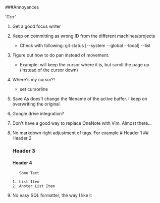 ###Annoyances

'Grrr'

1. Get a good focus writer
1. Keep on committing as wrong ID from the different machines/projects
    - Check with following: git status [--system --global --local] --list
1. Figure out how to do pan instead of movement. 
    -   Example: <C-j> will keep the cursor where it is, but scroll the page up (instead of the cursor down)
1. Where's my cursor?! 
    - set cursorline
1. Save As does't change the filename of the active buffer. I keep on overwriting the original.
1. Google drive integration?
1. Don't have a good way to replace OneNote with Vim. Almost there...
1. No markdown right adjustment of tags. For example
        # Header 1
       ## Header 2
      ### Header 3
     #### Header 4

          Some Text

       1. List Item
       2. Anoter List Item
1. No easy SQL formatter, the way I like it
